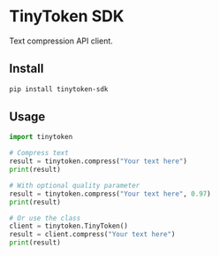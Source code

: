# TinyToken SDK

Text compression API client.

## Install

```bash
pip install tinytoken-sdk
```

## Usage

```python
import tinytoken

# Compress text
result = tinytoken.compress("Your text here")
print(result)

# With optional quality parameter
result = tinytoken.compress("Your text here", 0.97)
print(result)

# Or use the class
client = tinytoken.TinyToken()
result = client.compress("Your text here")
print(result)
```

